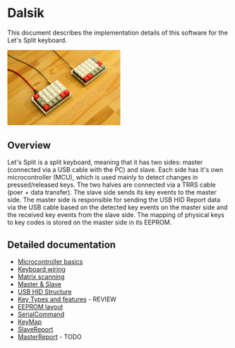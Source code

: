 # Dalsik

This document describes the implementation details of this software for the Let's Split keyboard.

<img src="lets_split.jpg" alt="Let's Split keyboard" style="zoom: 25%;" />

## Overview

Let's Split is a split keyboard, meaning that it has two sides: master (connected via a USB cable with the PC) and slave. Each side has it's own microcontroller (MCU), which is used mainly to detect changes in pressed/released keys. The two halves are connected via a TRRS cable (poer + data transfer). The slave side sends its key events to the master side. The master side is responsible for sending the USB HID Report data via the USB cable based on the detected key events on the master side and the received key events from the slave side. The mapping of physical keys to key codes is stored on the master side in its EEPROM.

## Detailed documentation

* [Microcontroller basics](microcontroller_basics.md)
* [Keyboard wiring](keyboard_wiring.md)
* [Matrix scanning](matrix_scan.md)
* [Master & Slave](master_slave.md)
* [USB HID Structure](usb_hid.md)
* [Key Types and features](key_types.md) - REVIEW
* [EEPROM layout](eeprom_layout.md)
* [SerialCommand](serial_command.md)
* [KeyMap](keymap.md)
* [SlaveReport](slave_report.md)
* [MasterReport](master_report.md) - TODO

